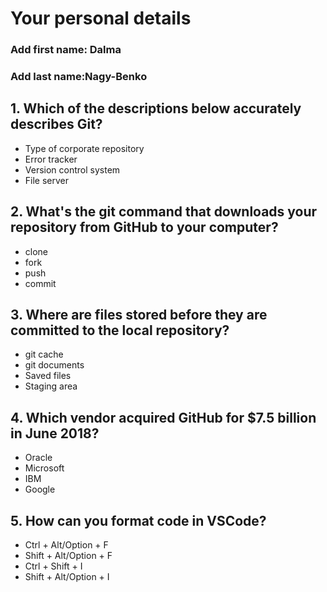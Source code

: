 # Your personal details
### Add first name: Dalma
### Add last name:Nagy-Benko


## 1. Which of the descriptions below accurately describes Git?
- Type of corporate repository
- Error tracker
- Version control system
- File server

## 2. What's the git command that downloads your repository from GitHub to your computer?
- clone
- fork
- push
- commit

## 3. Where are files stored before they are committed to the local repository?
- git cache
- git documents
- Saved files
- Staging area

## 4. Which vendor acquired GitHub for $7.5 billion in June 2018?
- Oracle
- Microsoft
- IBM
- Google

## 5. How can you format code in VSCode?
- Ctrl + Alt/Option + F
- Shift + Alt/Option + F
- Ctrl + Shift + I
- Shift + Alt/Option + I